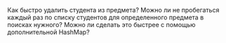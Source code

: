 Как быстро удалить студента из предмета? Можно ли не пробегаться каждый раз по списку студентов для определенного предмета в поисках нужного?
Можно ли сделать это быстрее с помощью дополнительной HashMap?